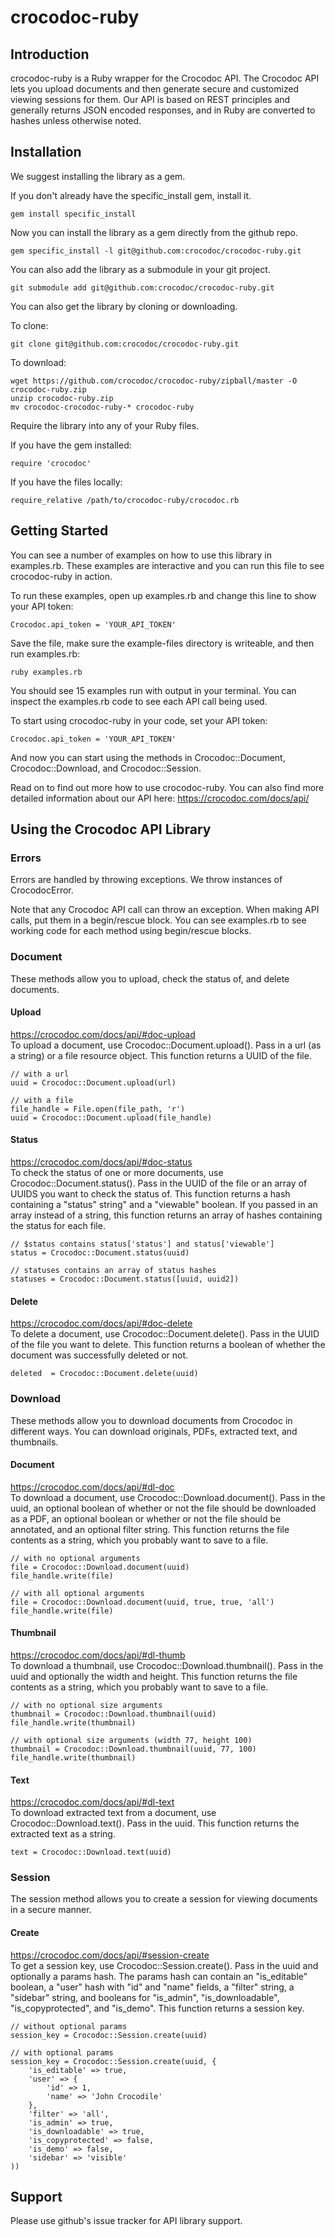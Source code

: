 # crocodoc-ruby

## Introduction

crocodoc-ruby is a Ruby wrapper for the Crocodoc API.
The Crocodoc API lets you upload documents and then generate secure and customized viewing sessions for them.
Our API is based on REST principles and generally returns JSON encoded responses,
and in Ruby are converted to hashes unless otherwise noted.

## Installation

We suggest installing the library as a gem.

If you don't already have the specific_install gem, install it.

    gem install specific_install
    
Now you can install the library as a gem directly from the github repo.

    gem specific_install -l git@github.com:crocodoc/crocodoc-ruby.git

You can also add the library as a submodule in your git project.

    git submodule add git@github.com:crocodoc/crocodoc-ruby.git

You can also get the library by cloning or downloading.

To clone:

    git clone git@github.com:crocodoc/crocodoc-ruby.git
    
To download:

    wget https://github.com/crocodoc/crocodoc-ruby/zipball/master -O crocodoc-ruby.zip
    unzip crocodoc-ruby.zip
    mv crocodoc-crocodoc-ruby-* crocodoc-ruby

Require the library into any of your Ruby files.

If you have the gem installed:

    require 'crocodoc'
    
If you have the files locally:

    require_relative /path/to/crocodoc-ruby/crocodoc.rb
    
## Getting Started

You can see a number of examples on how to use this library in examples.rb.
These examples are interactive and you can run this file to see crocodoc-ruby in action.

To run these examples, open up examples.rb and change this line to show your API token:

    Crocodoc.api_token = 'YOUR_API_TOKEN'
    
Save the file, make sure the example-files directory is writeable, and then run examples.rb:

    ruby examples.rb
    
You should see 15 examples run with output in your terminal.
You can inspect the examples.rb code to see each API call being used.

To start using crocodoc-ruby in your code, set your API token:

    Crocodoc.api_token = 'YOUR_API_TOKEN'
    
And now you can start using the methods in Crocodoc::Document, Crocodoc::Download, and Crocodoc::Session.

Read on to find out more how to use crocodoc-ruby.
You can also find more detailed information about our API here:
https://crocodoc.com/docs/api/

## Using the Crocodoc API Library

### Errors

Errors are handled by throwing exceptions.
We throw instances of CrocodocError.

Note that any Crocodoc API call can throw an exception.
When making API calls, put them in a begin/rescue block.
You can see examples.rb to see working code for each method using begin/rescue blocks.

### Document

These methods allow you to upload, check the status of, and delete documents.

#### Upload

https://crocodoc.com/docs/api/#doc-upload  
To upload a document, use Crocodoc::Document.upload().
Pass in a url (as a string) or a file resource object.
This function returns a UUID of the file.

    // with a url
    uuid = Crocodoc::Document.upload(url)
    
    // with a file
    file_handle = File.open(file_path, 'r')
    uuid = Crocodoc::Document.upload(file_handle)
    
#### Status

https://crocodoc.com/docs/api/#doc-status  
To check the status of one or more documents, use Crocodoc::Document.status().
Pass in the UUID of the file or an array of UUIDS you want to check the status of.
This function returns a hash containing a "status" string" and a "viewable" boolean.
If you passed in an array instead of a string, this function returns an array of hashes containing the status for each file.

    // $status contains status['status'] and status['viewable']
    status = Crocodoc::Document.status(uuid)
    
    // statuses contains an array of status hashes
    statuses = Crocodoc::Document.status([uuid, uuid2])
    
#### Delete

https://crocodoc.com/docs/api/#doc-delete  
To delete a document, use Crocodoc::Document.delete().
Pass in the UUID of the file you want to delete.
This function returns a boolean of whether the document was successfully deleted or not.

    deleted  = Crocodoc::Document.delete(uuid)
    
### Download

These methods allow you to download documents from Crocodoc in different ways.
You can download originals, PDFs, extracted text, and thumbnails.

#### Document

https://crocodoc.com/docs/api/#dl-doc  
To download a document, use Crocodoc::Download.document().
Pass in the uuid,
an optional boolean of whether or not the file should be downloaded as a PDF,
an optional boolean or whether or not the file should be annotated,
and an optional filter string.
This function returns the file contents as a string, which you probably want to save to a file.

    // with no optional arguments
    file = Crocodoc::Download.document(uuid)
    file_handle.write(file)
    
    // with all optional arguments
    file = Crocodoc::Download.document(uuid, true, true, 'all')
    file_handle.write(file)
    
#### Thumbnail

https://crocodoc.com/docs/api/#dl-thumb  
To download a thumbnail, use Crocodoc::Download.thumbnail().
Pass in the uuid and optionally the width and height.
This function returns the file contents as a string, which you probably want to save to a file.

    // with no optional size arguments
    thumbnail = Crocodoc::Download.thumbnail(uuid)
    file_handle.write(thumbnail)
    
    // with optional size arguments (width 77, height 100)
    thumbnail = Crocodoc::Download.thumbnail(uuid, 77, 100)
    file_handle.write(thumbnail)

#### Text

https://crocodoc.com/docs/api/#dl-text  
To download extracted text from a document, use Crocodoc::Download.text().
Pass in the uuid.
This function returns the extracted text as a string.

    text = Crocodoc::Download.text(uuid)
    
### Session

The session method allows you to create a session for viewing documents in a secure manner.

#### Create

https://crocodoc.com/docs/api/#session-create  
To get a session key, use Crocodoc::Session.create().
Pass in the uuid and optionally a params hash.
The params hash can contain an "is_editable" boolean,
a "user" hash with "id" and "name" fields,
a "filter" string, a "sidebar" string,
and booleans for "is_admin", "is_downloadable", "is_copyprotected", and "is_demo".
This function returns a session key.

    // without optional params
    session_key = Crocodoc::Session.create(uuid)
    
    // with optional params
    session_key = Crocodoc::Session.create(uuid, {
        'is_editable' => true,
        'user' => {
            'id' => 1,
            'name' => 'John Crocodile'
        },
        'filter' => 'all',
        'is_admin' => true,
        'is_downloadable' => true,
        'is_copyprotected' => false,
        'is_demo' => false,
        'sidebar' => 'visible'
    ))
    
## Support

Please use github's issue tracker for API library support.